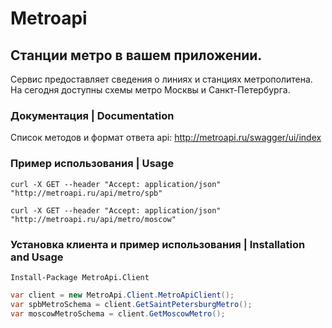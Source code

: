 # Metroapi

## Станции метро в вашем приложении.

Сервис предоставляет сведения о линиях и станциях метрополитена. На сегодня доступны схемы метро Москвы и Санкт-Петербурга.

### Документация | Documentation
 
Список методов и формат ответа api: http://metroapi.ru/swagger/ui/index 


### Пример использования | Usage

```
curl -X GET --header "Accept: application/json" "http://metroapi.ru/api/metro/spb"

curl -X GET --header "Accept: application/json" "http://metroapi.ru/api/metro/moscow"
```
 
### Установка клиента и пример использования | Installation and Usage

```PS
Install-Package MetroApi.Client
```

```C#
var client = new MetroApi.Client.MetroApiClient();
var spbMetroSchema = client.GetSaintPetersburgMetro();
var moscowMetroSchema = client.GetMoscowMetro();
```
